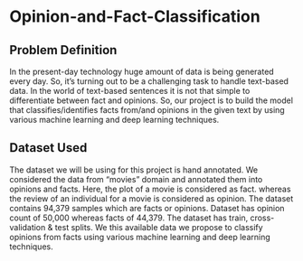 # Opinion-and-Fact-Classification

## Problem Definition

In the present-day technology huge amount of data is being generated every day. So, it’s turning out to be a challenging task to handle text-based data. In the world of text-based sentences it is not that simple to differentiate between fact and opinions. So, our project is to build the model that classifies/identifies facts from/and opinions in the given text by using various machine learning and deep learning techniques.

## Dataset Used

The dataset we will be using for this project is hand annotated. We considered the data from “movies” domain and annotated them into opinions and facts. Here, the plot of a movie is considered as fact. whereas the review of an individual for a movie is considered as opinion. The dataset contains 94,379 samples which are facts or opinions. Dataset has opinion count of 50,000 whereas facts of 44,379. The dataset has train, cross-validation & test splits.
We this available data we propose to classify opinions from facts using various machine learning and deep learning techniques.


